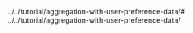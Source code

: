 ../../tutorial/aggregation-with-user-preference-data/# ../../tutorial/aggregation-with-user-preference-data/